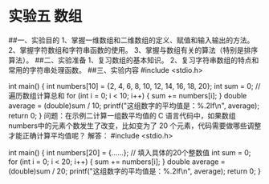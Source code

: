 # 实验五 数组
##一、实验目的
1、掌握一维数组和二维数组的定义、赋值和输入输出的方法。
2、掌握字符数组和字符串函数的使用。
3、掌握与数组有关的算法（特别是排序算法）。
##二、实验准备
1、复习数组的基本知识。
2、复习字符串数组的特点和常用的字符串处理函数。
##三、实验内容
#include <stdio.h>

int main() {
    int numbers[10] = {2, 4, 6, 8, 10, 12, 14, 16, 18, 20};
    int sum = 0;
    // 遍历数组计算总和
    for (int i = 0; i < 10; i++) {
        sum += numbers[i];
    }
    double average = (double)sum / 10;
    printf("这组数字的平均值是：%.2lf\n", average);
    return 0;
}
问题：在示例二计算一组数平均值的 C 语言代码中，如果数组numbers中的元素个数发生了改变，比如变为了 20 个元素，代码需要做哪些调整才能正确计算平均值呢？
解答：
#include <stdio.h>

int main() {
    int numbers[20] = {......};  // 填入具体的20个整数值
    int sum = 0;
    for (int i = 0; i < 20; i++) {
        sum += numbers[i];
    }
    double average = (double)sum / 20;
    printf("这组数字的平均值是：%.2lf\n", average);
    return 0;
}
